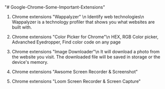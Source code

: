 "# Google-Chrome-Some-Important-Extensions" 
1. Chrome extensions "Wappalyzer" \n
Identify web technologies\n
Wappalyzer is a technology profiler that shows you what websites are built with.

2. Chrome extensions "Color Picker for Chrome"\n
HEX, RGB Color picker, Advanched Eyedropper, Find color code on any page

3. Chrome extensions "Image Downloader"\n
It will download a photo from the website you visit. The downloaded file will be saved in storage or the device's memory.

4. Chrome extensions "Awsome Screen Recorder & Screenshot"
5. Chrome extensions "Loom Screen Recorder & Screen Capture"
